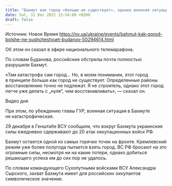 ```yaml
---
title: "Бахмут как город «больше не существует», однако военная ситуация не катастрофическая — Буданов"
date: Sat, 31 Dec 2022 13:54:00 +0200
draft: false
---
```

Источник: Новое Время https://nv.ua/ukraine/events/bahmut-kak-gorod-bolshe-ne-sushchestvuet-budanov-50294614.html


Об этом он сказал в эфире национального телемарафона.

По словам Буданова, российские обстрелы почти полностью разрушили Бахмут.

«Там катастрофа сам город… Но, в моем понимании, этот город в принципе больше как город не существует. Определенные районы восстановлению точно не подлежат. Я не строитель, однако этот город легче уже делать с „нуля“, чем восстанавливать», — сказал он.

 Видео дня   

При этом, по убеждению главы ГУР, военная ситуация в Бахмуте не катастрофическая.

29 декабря в Генштабе ВСУ сообщили, что вокруг Бахмута украинские силы ежедневно сдерживают до 20 атак оккупационных войск РФ.

Бахмут остается одной из самых горячих точек на фронте. Кремлевский режим уже более полугода пытается взять город. ВС РФ бросают на это огромные силы, несмотря ни на какие потери, однако добиться решающего успеха им до сих пор не удалось.

По словам командующего Сухопутными войсками ВСУ Александра Сырского, захват Бахмута имеет для российских оккупантов символическое значение.
